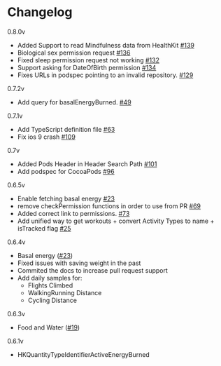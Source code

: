 # Changelog

0.8.0v
- Added Support to read Mindfulness data from HealthKit [#139](https://github.com/terrillo/rn-apple-healthkit/pull/139)
- Biological sex permission request [#136](https://github.com/terrillo/rn-apple-healthkit/pull/136)
- Fixed sleep permission request not working [#132](https://github.com/terrillo/rn-apple-healthkit/pull/132)
- Support asking for DateOfBirth permission [#134](https://github.com/terrillo/rn-apple-healthkit/pull/134)
- Fixes URLs in podspec pointing to an invalid repository. [#129](https://github.com/terrillo/rn-apple-healthkit/pull/129)

0.7.2v
- Add query for basalEnergyBurned. [#49](https://github.com/terrillo/rn-apple-healthkit/pull/49)

0.7.1v
- Add TypeScript definition file [#63](https://github.com/terrillo/rn-apple-healthkit/pull/63)
- Fix ios 9 crash [#109](https://github.com/terrillo/rn-apple-healthkit/pull/109)

0.7v
- Added Pods Header in Header Search Path [#101](https://github.com/terrillo/rn-apple-healthkit/pull/101)
- Add podspec for CocoaPods [#96](https://github.com/terrillo/rn-apple-healthkit/pull/96)

0.6.5v
- Enable fetching basal energy [#23](https://github.com/terrillo/rn-apple-healthkit/pull/23)
- remove checkPermission functions in order to use from PR [#69](https://github.com/terrillo/rn-apple-healthkit/pull/69)
- Added correct link to permissions. [#73](https://github.com/terrillo/rn-apple-healthkit/pull/73)
- Add unified way to get workouts + convert Activity Types to name + isTracked flag [#25](https://github.com/terrillo/rn-apple-healthkit/pull/25)

0.6.4v
- Basal energy ([#23](https://github.com/terrillo/rn-apple-healthkit/pull/23))
- Fixed issues with saving weight in the past
- Commited the docs to increase pull request support
- Add daily samples for:
  - Flights Climbed
  - WalkingRunning Distance
  - Cycling Distance

0.6.3v
- Food and Water ([#19](https://github.com/terrillo/rn-apple-healthkit/pull/19))

0.6.1v
- HKQuantityTypeIdentifierActiveEnergyBurned
